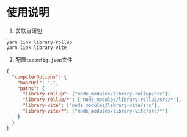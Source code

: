 # 使用说明

1. 关联自研包

```shell
yarn link library-rollup
yarn link library-vite
```

2. 配置`tsconfig.json`文件

```json
{
  "compilerOptions": {
    "baseUrl": ".",
    "paths": {
      "library-rollup": ["node_modules/library-rollup/src"],
      "library-rollup/*": ["node_modules/library-rollup/src/*"],
      "library-vite": ["node_modules/library-vite/src"],
      "library-vite/*": ["node_modules/library-vite/src/*"]
    }
  }
}
```
